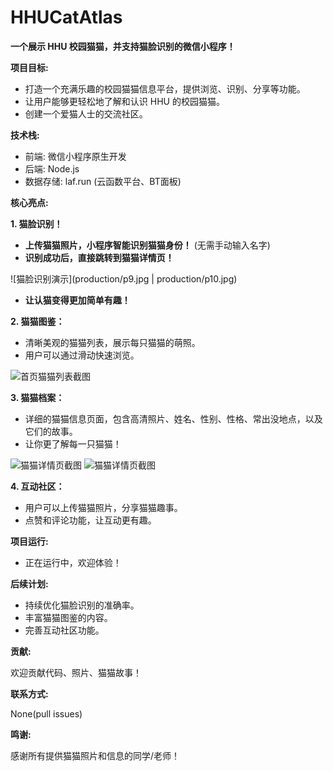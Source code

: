 # HHUCatAtlas

**一个展示 HHU 校园猫猫，并支持猫脸识别的微信小程序！**

**项目目标:**

*   打造一个充满乐趣的校园猫猫信息平台，提供浏览、识别、分享等功能。
*   让用户能够更轻松地了解和认识 HHU 的校园猫猫。
*   创建一个爱猫人士的交流社区。

**技术栈:**

*   前端: 微信小程序原生开发
*   后端: Node.js
*   数据存储: laf.run (云函数平台、BT面板)

**核心亮点:**

**1. 猫脸识别！**

*   **上传猫猫照片，小程序智能识别猫猫身份！** (无需手动输入名字)
*   **识别成功后，直接跳转到猫猫详情页！**

![猫脸识别演示](production/p9.jpg | production/p10.jpg)
*   **让认猫变得更加简单有趣！**

**2. 猫猫图鉴：**

*   清晰美观的猫猫列表，展示每只猫猫的萌照。
*   用户可以通过滑动快速浏览。

![首页猫猫列表截图](production/p2.jpg)

**3. 猫猫档案：**

*   详细的猫猫信息页面，包含高清照片、姓名、性别、性格、常出没地点，以及它们的故事。
*   让你更了解每一只猫猫！

![猫猫详情页截图](production/p10.jpg)
![猫猫详情页截图](production/p11.jpg)


**4. 互动社区：**

*   用户可以上传猫猫照片，分享猫猫趣事。
*   点赞和评论功能，让互动更有趣。

**项目运行:**

*   正在运行中，欢迎体验！

**后续计划:**

*   持续优化猫脸识别的准确率。
*   丰富猫猫图鉴的内容。
*   完善互动社区功能。

**贡献:**

欢迎贡献代码、照片、猫猫故事！

**联系方式:**

None(pull issues)

**鸣谢:**

感谢所有提供猫猫照片和信息的同学/老师！